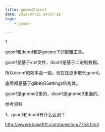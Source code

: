 ```yaml
---
title: gnome之dconf
date: 2019-07-26 14:07:19
tags:
	- gnome

---
```


1

gconf和dconf都是gnome下的配置工具。

gconf是基于xml文件，dconf是基于二进制数据。

所以dconf的效率高一些。现在在逐步取代gconf。

底层都是基于glib的GSettings结构体。

gconf是gnome2里的，dconf是gnome3里面的。



参考资料

1、gconf和dconf有什么区别？

http://www.kbase101.com/question/7753.html